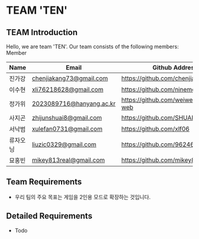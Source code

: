 # TEAM 'TEN'
## TEAM Introduction
Hello, we are team 'TEN'. Our team consists of the following members:
Member

| Name                                           | Email                    | Github Address                     |
|--------------------------------------------------|-------------------------|------------------------------------|
| 진가강                                          | chenjiakang73@gmail.com   | https://github.com/chenjiakang1    |
| 이수현                                          | xli76218628@gmail.com     | https://github.com/ninemorning     |
| 정가위                                          | 2023089716@hanyang.ac.kr  | https://github.com/weiwei20040619-web  |
| 사지곤                                         | zhijunshuai8@gmail.com     | https://github.com/SHUAIZHIJUN     |
| 서낙범                                         | xulefan0731@gmail.com      | https://github.com/xlf06           |
| 류자오닝                                       | liuzic0329@gmail.com     | https://github.com/962464thdl         |
| 묘홍빈                                        | mikey813real@gmail.com     | https://github.com/mikey813          |


## Team Requirements
- 우리 팀의 주요 목표는 게임을 2인용 모드로 확장하는 것입니다.

## Detailed Requirements
- Todo
